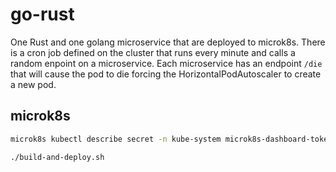 # go-rust

One Rust and one golang microservice that are deployed to microk8s. There is a cron job defined on the cluster that runs every minute and calls a random enpoint on a microservice. Each microservice has an endpoint `/die` that will cause the pod to die forcing the HorizontalPodAutoscaler to create a new pod.

## microk8s

```bash
microk8s kubectl describe secret -n kube-system microk8s-dashboard-token
```

```bash
./build-and-deploy.sh
```
